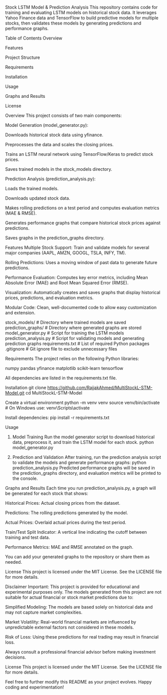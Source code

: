 Stock LSTM Model & Prediction Analysis
This repository contains code for training and evaluating LSTM models on historical stock data. It leverages Yahoo Finance data and TensorFlow to build predictive models for multiple stocks, then validates these models by generating predictions and performance graphs.

Table of Contents
Overview

Features

Project Structure

Requirements

Installation

Usage

Graphs and Results

License

Overview
This project consists of two main components:

Model Generation (model_generator.py):

Downloads historical stock data using yfinance.

Preprocesses the data and scales the closing prices.

Trains an LSTM neural network using TensorFlow/Keras to predict stock prices.

Saves trained models in the stock_models directory.

Prediction Analysis (prediction_analysis.py):

Loads the trained models.

Downloads updated stock data.

Makes rolling predictions on a test period and computes evaluation metrics (MAE & RMSE).

Generates performance graphs that compare historical stock prices against predictions.

Saves graphs in the prediction_graphs directory.

Features
Multiple Stock Support: Train and validate models for several major companies (AAPL, AMZN, GOOGL, TSLA, INFY, TM).

Rolling Predictions: Uses a moving window of past data to generate future predictions.

Performance Evaluation: Computes key error metrics, including Mean Absolute Error (MAE) and Root Mean Squared Error (RMSE).

Visualization: Automatically creates and saves graphs that display historical prices, predictions, and evaluation metrics.

Modular Code: Clean, well-documented code to allow easy customization and extension.


 stock_models/             # Directory where trained models are saved
 prediction_graphs/        # Directory where generated graphs are stored
 model_generator.py        # Script for training the LSTM models
 prediction_analysis.py    # Script for validating models and generating prediction graphs
 requirements.txt          # List of required Python packages
 .gitignore                # Git ignore file to exclude unnecessary files


Requirements
The project relies on the following Python libraries:

numpy
pandas
yfinance
matplotlib
scikit-learn
tensorflow

All dependencies are listed in the requirements.txt file.

Installation
git clone https://github.com/RajjakAhmed/MultiStockL-STM-Model.git
cd MultiStockL-STM-Model

Create a virtual environment
python -m venv venv
source venv/bin/activate  # On Windows use: venv\\Scripts\\activate

Install dependencies:
pip install -r requirements.txt

Usage
1. Model Training
Run the model generator script to download historical data, preprocess it, and train the LSTM model for each stock.
python model_generator.py

2. Prediction and Validation
After training, run the prediction analysis script to validate the models and generate performance graphs:
python prediction_analysis.py
Predicted performance graphs will be saved in the prediction_graphs directory, and evaluation metrics will be printed to the console.

Graphs and Results
Each time you run prediction_analysis.py, a graph will be generated for each stock that shows:

Historical Prices: Actual closing prices from the dataset.

Predictions: The rolling predictions generated by the model.

Actual Prices: Overlaid actual prices during the test period.

Train/Test Split Indicator: A vertical line indicating the cutoff between training and test data.

Performance Metrics: MAE and RMSE annotated on the graph.

You can add your generated graphs to the repository or share them as needed.

License
This project is licensed under the MIT License. See the LICENSE file for more details.

Disclaimer
Important: This project is provided for educational and experimental purposes only. The models generated from this project are not suitable for actual financial or stock market predictions due to:

Simplified Modeling: The models are based solely on historical data and may not capture market complexities.

Market Volatility: Real-world financial markets are influenced by unpredictable external factors not considered in these models.

Risk of Loss: Using these predictions for real trading may result in financial loss.

Always consult a professional financial advisor before making investment decisions.

License
This project is licensed under the MIT License. See the LICENSE file for more details.

Feel free to further modify this README as your project evolves. Happy coding and experimentation!



